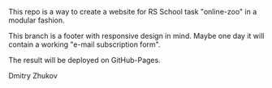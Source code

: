 This repo is a way to create a website for RS School task "online-zoo" in a modular fashion.


This branch is a footer with responsive design in mind. Maybe one day it will contain a working "e-mail subscription form".

The result will be deployed on GitHub-Pages.

Dmitry Zhukov